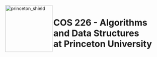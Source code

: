  <img src="https://www.cs.princeton.edu/courses/archive/spring20/cos226/images/princeton-shield.gif" alt=princeton_shield align=left width=150 />  
 <h1>
     COS 226 - Algorithms and Data Structures <br/>            at Princeton University
 <h1/>


